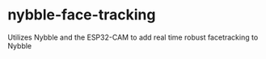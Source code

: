 # nybble-face-tracking
Utilizes Nybble and the ESP32-CAM to add real time robust facetracking to Nybble
